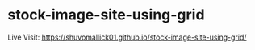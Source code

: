 # stock-image-site-using-grid

Live Visit: https://shuvomallick01.github.io/stock-image-site-using-grid/
